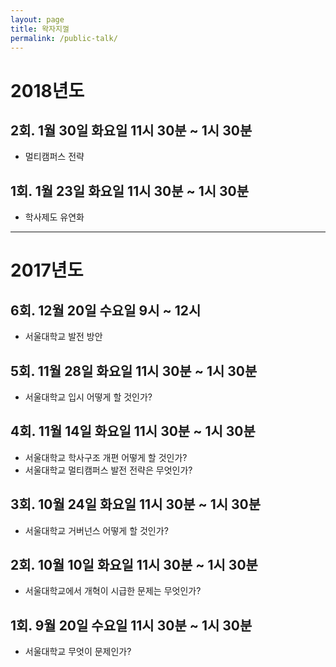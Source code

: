 ```yaml
---
layout: page
title: 왁자지껄
permalink: /public-talk/
---
```


# 2018년도

## 2회. 1월 30일 화요일 11시 30분 ~ 1시 30분
* 멀티캠퍼스 전략

## 1회. 1월 23일 화요일 11시 30분 ~ 1시 30분
* 학사제도 유연화

---

# 2017년도

## 6회. 12월 20일 수요일 9시 ~ 12시
* 서울대학교 발전 방안

## 5회. 11월 28일 화요일 11시 30분 ~ 1시 30분
* 서울대학교 입시 어떻게 할 것인가?

## 4회. 11월 14일 화요일 11시 30분 ~ 1시 30분
* 서울대학교 학사구조 개편 어떻게 할 것인가?
* 서울대학교 멀티캠퍼스 발전 전략은 무엇인가?

## 3회. 10월 24일 화요일 11시 30분 ~ 1시 30분
* 서울대학교 거버넌스 어떻게 할 것인가?  

## 2회. 10월 10일 화요일 11시 30분 ~ 1시 30분
* 서울대학교에서 개혁이 시급한 문제는 무엇인가?  

## 1회. 9월 20일 수요일 11시 30분 ~ 1시 30분
* 서울대학교 무엇이 문제인가?  
